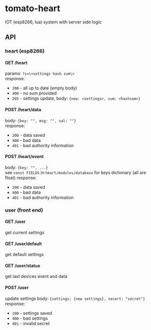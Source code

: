 # tomato-heart
IOT (esp8266, lua) system with server side logic

## API
### heart (esp8266)
#### GET /heart
params: `?s=\<settings hash sum\>`<br>
response:
+ `200` - all up to date (empty body)
+ `400` - no sum provided
+ `205` - settings update, body: `{new: <settings>, sum: <hashsum>}`

#### POST /heart/data
body: `{key: "", msg: "", val: ""}`<br>
response:
+ `200` - data saved
+ `400` - bad data
+ `401` - bad authority information

#### POST /heart/event
body: `{key: "", ...}`<br>
see `const FIELDS` in `heart/modules/database` for keys dictionary (all are float)
response:
+ `200` - data saved
+ `400` - bad data
+ `401` - bad authority information

### user (front end)
#### GET /user
get current settings
#### GET /user/default
get default settings
#### GET /user/status
get last devices event and data

#### POST /user
update settings
body: `{settings: {new settings}, secert: "secret"}`<br>
response:
+ `200` - settings saved
+ `400` - bad settings
+ `401` - invalid secret
